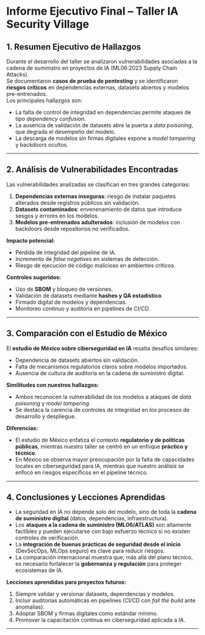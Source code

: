 # Informe Ejecutivo Final – Taller IA Security Village

## 1. Resumen Ejecutivo de Hallazgos
Durante el desarrollo del taller se analizaron vulnerabilidades asociadas a la cadena de suministro en proyectos de IA (ML06:2023 Supply Chain Attacks).  
Se documentaron **casos de prueba de pentesting** y se identificaron **riesgos críticos** en dependencias externas, datasets abiertos y modelos pre-entrenados.  
Los principales hallazgos son:
- La falta de control de integridad en dependencias permite ataques de tipo *dependency confusion*.  
- La ausencia de validación de datasets abre la puerta a *data poisoning*, que degrada el desempeño del modelo.  
- La descarga de modelos sin firmas digitales expone a *model tampering* y backdoors ocultos.  

---

## 2. Análisis de Vulnerabilidades Encontradas
Las vulnerabilidades analizadas se clasifican en tres grandes categorías:
1. **Dependencias externas inseguras**: riesgo de instalar paquetes alterados desde registros públicos sin validación.  
2. **Datasets contaminados**: envenenamiento de datos que introduce sesgos y errores en los modelos.  
3. **Modelos pre-entrenados adulterados**: inclusión de modelos con backdoors desde repositorios no verificados.  

**Impacto potencial:**
- Pérdida de integridad del pipeline de IA.  
- Incremento de *false negatives* en sistemas de detección.  
- Riesgo de ejecución de código malicioso en ambientes críticos.  

**Controles sugeridos:**
- Uso de **SBOM** y bloqueo de versiones.  
- Validación de datasets mediante **hashes y QA estadístico**.  
- Firmado digital de modelos y dependencias.  
- Monitoreo continuo y auditoría en pipelines de CI/CD.  

---

## 3. Comparación con el Estudio de México
El **estudio de México sobre ciberseguridad en IA** resalta desafíos similares:
- Dependencia de datasets abiertos sin validación.  
- Falta de mecanismos regulatorios claros sobre modelos importados.  
- Ausencia de cultura de auditoría en la cadena de suministro digital.  

**Similitudes con nuestros hallazgos:**
- Ambos reconocen la vulnerabilidad de los modelos a ataques de *data poisoning* y *model tampering*.  
- Se destaca la carencia de controles de integridad en los procesos de desarrollo y despliegue.  

**Diferencias:**
- El estudio de México enfatiza el contexto **regulatorio y de políticas públicas**, mientras nuestro taller se centró en un enfoque **práctico y técnico**.  
- En México se observa mayor preocupación por la falta de capacidades locales en ciberseguridad para IA, mientras que nuestro análisis se enfocó en riesgos específicos en el pipeline técnico.  

---

## 4. Conclusiones y Lecciones Aprendidas
- La seguridad en IA no depende solo del modelo, sino de toda la **cadena de suministro digital** (datos, dependencias, infraestructura).  
- Los **ataques a la cadena de suministro (ML06/ATLAS)** son altamente factibles y pueden ejecutarse con bajo esfuerzo técnico si no existen controles de verificación.  
- La **integración de buenas prácticas de seguridad desde el inicio** (DevSecOps, MLOps seguro) es clave para reducir riesgos.  
- La comparación internacional muestra que, más allá del plano técnico, es necesario fortalecer la **gobernanza y regulación** para proteger ecosistemas de IA.  

**Lecciones aprendidas para proyectos futuros:**
1. Siempre validar y versionar datasets, dependencias y modelos.  
2. Incluir auditorías automáticas en pipelines (CI/CD con *fail the build* ante anomalías).  
3. Adoptar SBOM y firmas digitales como estándar mínimo.  
4. Promover la capacitación continua en ciberseguridad aplicada a IA.  

---

